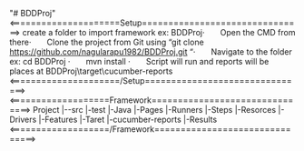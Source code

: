 "# BDDProj" 
<=====================Setup===============================>
create a folder to import framework ex: BDDProj·      
Open the CMD from there·       
Clone the project from Git using “git clone https://github.com/nagularapu1982/BDDProj.git “·       
Navigate to the folder ex: cd BDDProj ·      
mvn install ·      
Script will run and reports will be places at BDDProj\target\cucumber-reports 
<=====================/Setup===============================>
<===================Framework===============================>
Project
|--src
   |-test
      |-Java
        |-Pages
        |-Runners
        |-Steps
      |-Resorces
        |-Drivers
        |-Features
  |-Taret
    |-cucumber-reports
        |-Results
<===================/Framework===============================> 
